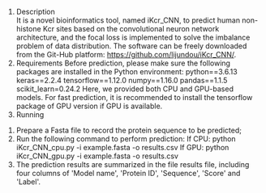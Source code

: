 1. Description  
It is a novel bioinformatics tool, named iKcr_CNN, to predict human non-histone Kcr sites based on the convolutional neuron network architecture, and the focal loss is implemented to solve the imbalance problem of data distribution. The software can be freely downloaded from the Git-Hub platform:  https://github.com/lijundou/iKcr_CNN/. 
2. Requirements 
Before prediction, please make sure the following packages are installed in the Python environment: 
python==3.6.13
keras==2.2.4
tensorflow==1.12.0
numpy==1.16.0
pandas==1.1.5
scikit_learn=0.24.2
Here, we provided both CPU and GPU-based models. For fast prediction, it is recommended to install the tensorflow package of GPU version if GPU is available.
3. Running
1) Prepare a Fasta file to record the protein sequence to be predicted;
2) Run the following command to perform prediction:
    If CPU: python iKcr_CNN_cpu.py -i  example.fasta -o results.csv
    If GPU: python iKcr_CNN_gpu.py -i  example.fasta -o results.csv
3) The prediction results are summarized in the file results file, including four columns of 'Model name', 'Protein ID', 'Sequence', 'Score' and 'Label'. 

